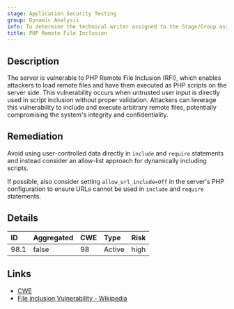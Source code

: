 ```yaml
---
stage: Application Security Testing
group: Dynamic Analysis
info: To determine the technical writer assigned to the Stage/Group associated with this page, see https://handbook.gitlab.com/handbook/product/ux/technical-writing/#assignments
title: PHP Remote File Inclusion
---
```


## Description

The server is vulnerable to PHP Remote File Inclusion (RFI), which enables attackers to load
remote files and have them executed as PHP scripts on the server side. This vulnerability occurs
when untrusted user input is directly used in script inclusion without proper validation. Attackers
can leverage this vulnerability to include and execute arbitrary remote files, potentially
compromising the system's integrity and confidentiality.

## Remediation

Avoid using user-controlled data directly in `include` and `require` statements and instead consider
an allow-list approach for dynamically including scripts.

If possible, also consider setting `allow_url_include=Off` in the server's PHP configuration to
ensure URLs cannot be used in `include` and `require` statements.

## Details

| ID | Aggregated | CWE | Type | Risk |
|:---|:-----------|:----|:-----|:-----|
| 98.1 | false | 98 | Active | high |

## Links

- [CWE](https://cwe.mitre.org/data/definitions/98.html)
- [File inclusion Vulnerability - Wikipedia](https://en.wikipedia.org/wiki/File_inclusion_vulnerability)
